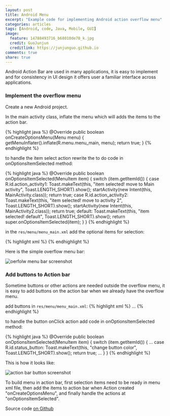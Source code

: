 ```yaml
---
layout: post
title: Android Menu
excerpt: "Example code for implementing Android action overflow menu"
categories: articles
tags: [Android, code, Java, Mobile, GUI]
image:
  feature: 14788493716_b68010de78_k.jpg
  credit: GuoJunjun
  creditlink: https://junjunguo.github.io
comments: true
share: true
---
```


Android Action Bar are used in many applications, it is easy to implement and for consistency in UI design it offers user a familiar interface across applications.

### Implement the overflow menu 

Create a new Android project.

In the main activity class, inflate the menu which will adds the items to the action bar. 

{% highlight java %}
    @Override
    public boolean onCreateOptionsMenu(Menu menu) {
        getMenuInflater().inflate(R.menu.menu_main, menu);
        return true;
    }
{% endhighlight %}

to handle the item select action rewrite the to do code in onOptionsItemSelected method:

{% highlight java %}
@Override
public boolean onOptionsItemSelected(MenuItem item) {
    switch (item.getItemId()) {
        case R.id.action_activity1:
            Toast.makeText(this, "item selected! move to Main activity", Toast.LENGTH_SHORT).show();
            startActivity(new Intent(this, MainActivity.class));
            return true;
        case R.id.action_activity2:
            Toast.makeText(this, "item selected! move to activity 2", Toast.LENGTH_SHORT).show();
            startActivity(new Intent(this, MainActivity2.class));
            return true;
        default:
            Toast.makeText(this, "item selected! default", Toast.LENGTH_SHORT).show();
            return super.onOptionsItemSelected(item);
    }
}
{% endhighlight %}

in the `res/menu/menu_main.xml` add the optional items for selection:

{% highlight xml %}
<item android:id="@+id/action_settings"
      android:title="@string/action_settings"
      android:orderInCategory="100"
      app:showAsAction="never"/>
<item android:id="@+id/action_activity1"
      android:title="Main Activity"
      android:orderInCategory="100"
      app:showAsAction="never"/>
<item android:id="@+id/action_activity2"
      android:title="Activity 2"
      android:orderInCategory="100"
      app:showAsAction="never"/>
{% endhighlight %}


Here is the simple overflow menu bar:

![oerfolw menu bar screenshot](https://raw.githubusercontent.com/junjunguo/android/39976ba2ddd44b7479c03f8d3070fc7268678cd9/AndroidMenubar/overflowmenu.png)

### Add buttons to Action bar

Sometime buttons or other actions are needed outside the overflow menu, it is easy to add buttons on the action bar when 
we already have the overflow menu.

add buttons in  `res/menu/menu_main.xml`:
{% highlight xml %}
...
<item android:id="@+id/status_button"
      android:title="actionBtn"
      android:orderInCategory="100"
      app:showAsAction="ifRoom"/>
<item android:id="@+id/action_button"
      android:title="actionBtn"
      android:orderInCategory="100"
      app:showAsAction="ifRoom"/>
{% endhighlight %}

to handle the button onClick action add code in onOptionsItemSelected method:

{% highlight java %}
@Override
public boolean onOptionsItemSelected(MenuItem item) {
    switch (item.getItemId()) {
        ...
        case R.id.status_button:
            Toast.makeText(this, "change button color", Toast.LENGTH_SHORT).show();
            return true;
        ...
    }
}
{% endhighlight %}

This is how it looks like:

![action bar button screenshot](https://raw.githubusercontent.com/junjunguo/android/master/AndroidMenubar/actionbarbutton.png)

To build menu in action bar, first selection items need to be ready in menu xml file, 
then add the items to action bar when Action created "onCreateOptionsMenu", and finally handle the actions at 
"onOptionsItemSelected".

Source code [on Github](https://github.com/junjunguo/android/tree/master/AndroidMenubar)